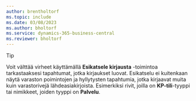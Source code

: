 ```yaml
---
author: brentholtorf
ms.topic: include
ms.date: 03/08/2023
ms.author: bholtorf
ms.service: dynamics-365-business-central
ms.reviewer: bholtorf
---
```


> [!TIP]
> Voit välttää virheet käyttämällä **Esikatsele kirjausta** -toimintoa tarkastaaksesi tapahtumat, jotka kirjaukset luovat. Esikatselu ei kuitenkaan näytä varaston poimintojen ja hyllytysten tapahtumia, jotka kirjaavat muita kuin varastorivejä lähdeasiakirjoista. Esimerkiksi rivit, joilla on **KP-tili**-tyyppi tai nimikkeet, joiden tyyppi on **Palvelu**.